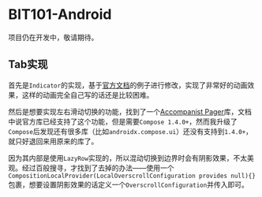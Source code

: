 # BIT101-Android

项目仍在开发中，敬请期待。

## Tab实现

首先是`Indicator`的实现，基于[官方文档](https://developer.android.com/reference/kotlin/androidx/compose/material3/package-summary#TabRow(kotlin.Int,androidx.compose.ui.Modifier,androidx.compose.ui.graphics.Color,androidx.compose.ui.graphics.Color,kotlin.Function1,kotlin.Function0,kotlin.Function0))的例子进行修改，实现了非常好的动画效果，这样的动画完全自己写的话还是比较困难。

然后是想要实现左右滑动切换的功能，找到了一个[Accompanist Pager](https://google.github.io/accompanist/pager/)库，文档中说官方库已经支持了这个功能，但是需要`Compose 1.4.0+`，然而我升级了`Compose`后发现还有很多库（比如`androidx.compose.ui`）还没有支持到`1.4.0+`，就只好退回来用原来的库了。

因为其内部是使用`LazyRow`实现的，所以混动切换到边界时会有阴影效果，不太美观。经过百般搜寻，才找到了去掉的办法——使用一个`CompositionLocalProvider(LocalOverscrollConfiguration provides null){}`包裹，想要设置阴影效果的话定义一个`OverscrollConfiguration`并传入即可。
